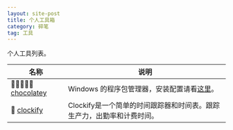 ```yaml
---
layout: site-post
title: 个人工具箱
category: 碎笔
tag: 工具
---
```

个人工具列表。

| 名称 | 说明 |
|------|------|
| 💛💛💛💛💛 [chocolatey](https://chocolatey.org/) | Windows 的程序包管理器，安装配置请看[这里](/Title:)。| 
| 💛 [clockify](https://clockify.me/) | Clockify是一个简单的时间跟踪器和时间表。跟踪生产力，出勤率和计费时间。 |